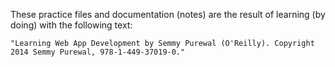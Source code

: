  These practice files and documentation (notes) are the result of learning (by doing) with the following text:
```
"Learning Web App Development by Semmy Purewal (O'Reilly). Copyright 2014 Semmy Purewal, 978-1-449-37019-0."
```
